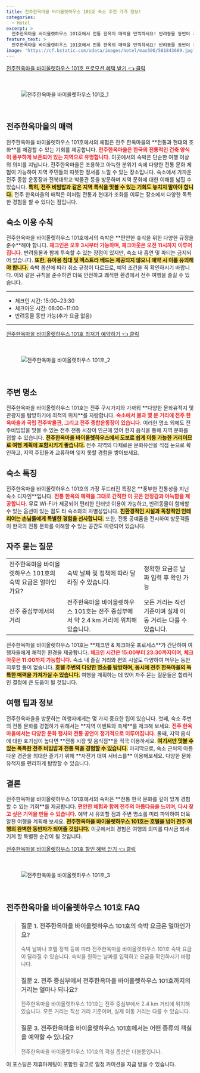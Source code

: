 ```yaml
---
title: 전주한옥마을 바이올렛하우스 101호 숙소 추천 가격 정보!
categories:
  - Hotel
excerpt: >
  전주한옥마을 바이올렛하우스 101호에서 전통 한옥의 매력을 만끽하세요! 반려동물 동반이 가능하고 유명 명소와 가까워 여행의 기쁨이 배가됩니다. 지금 예약하고 특별한 경험을 즐겨보세요!
feature_text: >
  전주한옥마을 바이올렛하우스 101호에서 전통 한옥의 매력을 만끽하세요! 반려동물 동반이 가능하고 유명 명소와 가까워 여행의 기쁨이 배가됩니다. 지금 예약하고 특별한 경험을 즐겨보세요!
image: 'https://cf.bstatic.com/xdata/images/hotel/max500/581843689.jpg?k=a1af665c2139dabcef276fef01da19b17685078d0ab252b0d02c832cfc459666&o=&hp=1'
---
```


<p><a class="modoo-button" href="https://tinyurl.com/263xybrk" rel="nofollow noopener">전주한옥마을 바이올렛하우스 101호 프로모션 혜택 받기 👈 클릭</a></p><br/>
<figure class="image"><img alt="전주한옥마을 바이올렛하우스 101호_1" src="https://cf.bstatic.com/xdata/images/hotel/max1024x768/581843583.jpg?k=21c9a05c2bafd0b1649d164e3045cfefff5e65639964b5b4b3c0d1038a10105f&amp;o=&amp;hp=1"/></figure><br/>

<h2 id="전주한옥마을의_매력">전주한옥마을의 매력</h2>
<p>전주한옥마을 바이올렛하우스 101호에서의 체험은 전주 한옥마을의 **전통과 현대의 조화**를 체감할 수 있는 기회를 제공합니다. <b><span style="color: #ee2323;">전주한옥마을은 한국의 전통적인 건축 양식이 풍부하게 보존되어 있는 지역으로 유명합니다.</span></b> 이곳에서의 숙박은 단순한 여행 이상의 의미를 지닙니다. 전주한옥마을은 조용하고 아늑한 분위기 속에 다양한 전통 문화 체험이 가능하여 지역 주민들의 따뜻한 정서를 느낄 수 있는 장소입니다. 숙소에서 가까운 전주 종합 운동장과 전북대학교 박물관 등을 방문하며 지역 문화에 대한 이해를 넓힐 수 있습니다. <b><span style="background-color: #ffe066;">특히, 전주 비빔밥과 같은 지역 특식을 맛볼 수 있는 기회도 놓치지 말아야 합니다.</span></b> 전주 한옥마을의 매력은 이처럼 전통과 현대가 조화를 이루는 장소에서 다양한 독특한 경험을 할 수 있다는 점입니다.</p>
<h2 id="숙소_이용_수칙">숙소 이용 수칙</h2>
<p>전주한옥마을 바이올렛하우스 101호에서의 숙박은 **편안한 휴식을 위한 다양한 규정을 준수**해야 합니다. <b><span style="color: #ee2323;">체크인은 오후 3시부터 가능하며, 체크아웃은 오전 11시까지 이루어집니다.</span></b> 반려동물과 함께 투숙할 수 있는 장점이 있지만, 숙소 내 흡연 및 파티는 금지되어 있습니다. <b><span style="background-color: #ffe066;">또한, 유아용 침대 및 엑스트라 베드는 제공되지 않으니 예약 시 이를 유의해야 합니다.</span></b> 숙박 옵션에 따라 취소 규정이 다르므로, 예약 조건을 꼭 확인하시기 바랍니다. 이와 같은 규칙을 준수하면 더욱 안전하고 쾌적한 환경에서 전주 여행을 즐길 수 있습니다.</p>
<hr/>
<ul>
<li>체크인 시간: 15:00~23:30</li>
<li>체크아웃 시간: 08:00~11:00</li>
<li>반려동물 동반 가능(추가 요금 없음)</li>
</ul>
<hr/>
<p><a class="modoo-button" href="https://tinyurl.com/263xybrk" rel="nofollow noopener">전주한옥마을 바이올렛하우스 101호 최저가 예약하기 👈 클릭</a></p><br/>
<figure class="image"><img alt="전주한옥마을 바이올렛하우스 101호_2" src="https://cf.bstatic.com/xdata/images/hotel/max500/581843689.jpg?k=a1af665c2139dabcef276fef01da19b17685078d0ab252b0d02c832cfc459666&amp;o=&amp;hp=1"/></figure><br/>
<h2 id="주변_명소">주변 명소</h2>
<p>전주한옥마을 바이올렛하우스 101호는 전주 구시가지와 가까워 **다양한 문화유적지 및 관광지를 탐방하기에 최적의 위치**를 자랑합니다. <b><span style="color: #ee2323;">숙소에서 불과 몇 분 거리에 전주 한옥마을과 국립 전주박물관, 그리고 전주 종합운동장이 있습니다.</span></b> 이러한 명소 외에도 전주비빔밥을 맛볼 수 있는 전주 전통 시장이 인근에 있어 현지 음식을 통해 지역 문화를 접할 수 있습니다. <b><span style="background-color: #ffe066;">전주한옥마을 바이올렛하우스에서 도보로 쉽게 이동 가능한 거리이므로 여행 계획에 포함시키기 좋습니다.</span></b> 전주 지역의 다채로운 문화유산을 직접 눈으로 확인하고, 지역 주민들과 교류하며 잊지 못할 경험을 쌓아보세요.</p>
<h2 id="숙소_특징">숙소 특징</h2>
<p>전주한옥마을 바이올렛하우스 101호의 가장 두드러진 특징은 **풍부한 전통성을 지닌 숙소 디자인**입니다. <b><span style="color: #ee2323;">전통 한옥의 매력을 그대로 간직한 이 곳은 안정감과 아늑함을 제공합니다.</span></b> 무료 Wi-Fi가 제공되어 편리한 인터넷 이용이 가능하고, 반려동물이 함께할 수 있는 옵션이 있는 점도 타 숙소와의 차별성입니다. <b><span style="background-color: #ffe066;">친환경적인 시설과 독창적인 인테리어는 손님들에게 특별한 경험을 선사합니다.</span></b> 또한, 전통 공예품을 전시하여 방문객들이 한국의 전통 문화를 이해할 수 있는 공간도 마련되어 있습니다.</p>
<h2 id="자주_묻는_질문">자주 묻는 질문</h2>
<table>
<tr>
<td>전주한옥마을 바이올렛하우스 101호의 숙박 요금은 얼마인가요?</td>
<td>숙박 날짜 및 정책에 따라 달라질 수 있습니다.</td>
<td>정확한 요금은 날짜 입력 후 확인 가능</td>
</tr>
<tr>
<td>전주 중심부에서의 거리</td>
<td>전주한옥마을 바이올렛하우스 101호는 전주 중심부에서 약 2.4 km 거리에 위치해 있습니다.</td>
<td>모든 거리는 직선 기준이며 실제 이동 거리는 다를 수 있습니다.</td>
</tr>
</table>
<p>전주한옥마을 바이올렛하우스 101호는 **체크인 &amp; 체크아웃 프로세스**가 간단하여 여행자들에게 쾌적한 환경을 제공합니다. <b><span style="color: #ee2323;">체크인 시간은 15:00부터 23:30까지이며, 체크아웃은 11:00까지 가능합니다.</span></b> 숙소 내 즐길 거리와 편의 시설도 다양하여 머무는 동안 지루할 틈이 없습니다. <b><span style="background-color: #ffe066;">호텔 주변의 다양한 명소를 탐방하며, 동시에 전주 한옥마을의 독특한 매력을 가져가실 수 있습니다.</span></b> 여행을 계획하는 데 있어 자주 묻는 질문들은 합리적인 결정에 큰 도움이 될 것입니다.</p>
<h2 id="여행_팁과_정보">여행 팁과 정보</h2>
<p>전주한옥마을을 방문하는 여행자에게는 몇 가지 중요한 팁이 있습니다. 첫째, 숙소 주변의 전통 문화를 경험하기 위해서는 **지역 이벤트와 축제**를 체크해 보세요. <b><span style="color: #ee2323;">전주 한옥마을에서는 다양한 문화 행사와 전통 공연이 정기적으로 이루어집니다.</span></b> 둘째, 지역 음식에 대한 호기심이 높다면 **전통 시장 및 음식점**을 적극 이용하세요. <b><span style="background-color: #ffe066;">여기서만 맛볼 수 있는 독특한 전주 비빔밥과 전통 떡을 경험할 수 있습니다.</span></b> 마지막으로, 숙소 근처의 아름다운 경관을 최대한 즐기기 위해 **자전거 대여 서비스를** 이용해보세요. 다양한 문화유적지를 편리하게 탐방할 수 있습니다.</p>
<h2 id="결론">결론</h2>
<p>전주한옥마을 바이올렛하우스 101호에서의 숙박은 **전통 한국 문화를 깊이 있게 경험할 수 있는 기회**를 제공합니다. <b><span style="color: #ee2323;">편안한 체험과 함께 전주의 아름다움을 느끼며, 다시 찾고 싶은 기억을 만들 수 있습니다.</span></b> 예약 시 유의할 점과 주변 명소를 미리 파악하여 더욱 알찬 여행을 계획해 보세요. <b><span style="background-color: #ffe066;">전주한옥마을 바이올렛하우스 101호는 호텔을 넘어 전주 여행의 완벽한 동반자가 되어줄 것입니다.</span></b> 이곳에서의 경험은 여행의 의미를 다시금 되새기게 할 특별한 순간이 될 것입니다.</p>

<p><a class="modoo-button" href="https://tinyurl.com/263xybrk" rel="nofollow noopener">전주한옥마을 바이올렛하우스 101호 할인 혜택 받기 👈 클릭</a></p><br>

<figure class="image"><img src="https://cf.bstatic.com/xdata/images/hotel/max500/581843668.jpg?k=b4e33a7cb78b8ea99e889bdf2892e0e97caa226b75833045b35130a0e618ad5a&o=&hp=1" alt="전주한옥마을 바이올렛하우스 101호_3"></figure><br>
<h2 id="전주한옥마을 바이올렛하우스 101호_FAQ">전주한옥마을 바이올렛하우스 101호 FAQ</h2>
<div itemscope="" itemtype="https://schema.org/FAQPage"> 
<blockquote> 
<div itemscope="" itemprop="mainEntity" itemtype="https://schema.org/Question"> 
<h3 id="질문_1" itemprop="name">질문 1. 전주한옥마을 바이올렛하우스 101호의 숙박 요금은 얼마인가요?</h3> 
<div itemscope="" itemprop="acceptedAnswer" itemtype="https://schema.org/Answer"> 
<span itemprop="text"> 
<p>숙박 날짜나 호텔 정책 등에 따라 전주한옥마을 바이올렛하우스 101호 숙박 요금이 달라질 수 있습니다. 숙박을 원하는 날짜를 입력하고 요금을 확인하시기 바랍니다.</p> 
</span> 
</div> 
</div> 

<div itemscope="" itemprop="mainEntity" itemtype="https://schema.org/Question"> 
<h3 id="질문_2" itemprop="name">질문 2. 전주 중심부에서 전주한옥마을 바이올렛하우스 101호까지의 거리는 얼마나 되나요?</h3> 
<div itemscope="" itemprop="acceptedAnswer" itemtype="https://schema.org/Answer"> 
<span itemprop="text"> 
<p>전주한옥마을 바이올렛하우스 101호는 전주 중심부에서 2.4 km 거리에 위치해 있습니다. 모든 거리는 직선 거리 기준이며, 실제 이동 거리는 다를 수 있습니다.</p> 
</span> 
</div> 
</div> 

<div itemscope="" itemprop="mainEntity" itemtype="https://schema.org/Question"> 
<h3 id="질문_3" itemprop="name">질문 3. 전주한옥마을 바이올렛하우스 101호에서는 어떤 종류의 객실을 예약할 수 있나요?</h3> 
<div itemscope="" itemprop="acceptedAnswer" itemtype="https://schema.org/Answer"> 
<span itemprop="text"> 
<p>전주한옥마을 바이올렛하우스 101호의 객실 옵션은 더블룸입니다.</p> 
</span> 
</div> 
</div> 
</blockquote> 
</div><p>이 포스팅은 제휴마케팅이 포함된 광고로 일정 커미션을 지급 받을 수 있습니다.</p>

